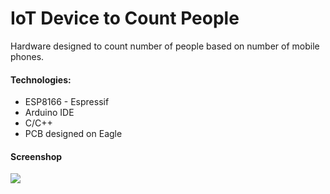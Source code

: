 # IoT Device to Count People
Hardware designed to count number of people based on number of mobile phones.

<h4>Technologies:</h4>
<ul>
  <li>ESP8166 - Espressif</li> 
  <li>Arduino IDE</li>
  <li>C/C++</li>
  <li>PCB designed on Eagle</li>
</ul>

<h4>Screenshop</h4>
<img src="https://github.com/Waelson/count-people-iot/blob/master/device_without_enclosure.png">
